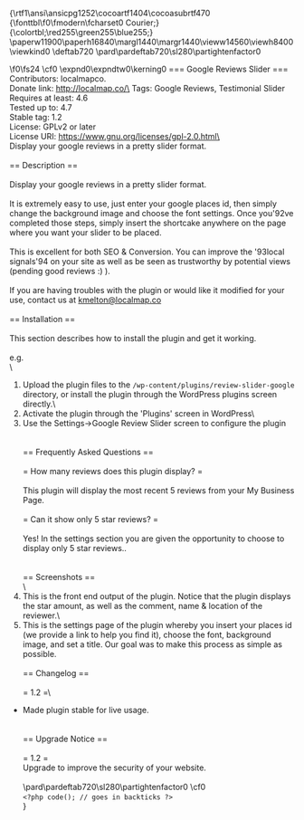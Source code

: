 {\rtf1\ansi\ansicpg1252\cocoartf1404\cocoasubrtf470
{\fonttbl\f0\fmodern\fcharset0 Courier;}
{\colortbl;\red255\green255\blue255;}
\paperw11900\paperh16840\margl1440\margr1440\vieww14560\viewh8400\viewkind0
\deftab720
\pard\pardeftab720\sl280\partightenfactor0

\f0\fs24 \cf0 \expnd0\expndtw0\kerning0
=== Google Reviews Slider ===\
Contributors: localmapco.\
Donate link: http://localmap.co/\
Tags: Google Reviews, Testimonial Slider\
Requires at least: 4.6\
Tested up to: 4.7\
Stable tag: 1.2\
License: GPLv2 or later\
License URI: https://www.gnu.org/licenses/gpl-2.0.html\
\
Display your google reviews in a pretty slider format.\
\
== Description ==\
\
Display your google reviews in a pretty slider format.\
\
It is extremely easy to use, just enter your google places id, then simply change the background image and choose the font settings. Once you\'92ve completed those steps, simply insert the shortcake anywhere on the page where you want your slider to be placed.\
\
This is excellent for both SEO & Conversion. You can improve the \'93local signals\'94 on your site as well as be seen as trustworthy by potential views (pending good reviews :) ). \
\
If you are having troubles with the plugin or would like it modified for your use, contact us at kmelton@localmap.co\
\
== Installation ==\
\
This section describes how to install the plugin and get it working.\
\
e.g.\
\
1. Upload the plugin files to the `/wp-content/plugins/review-slider-google` directory, or install the plugin through the WordPress plugins screen directly.\
2. Activate the plugin through the 'Plugins' screen in WordPress\
3. Use the Settings->Google Review Slider screen to configure the plugin\
\
\
== Frequently Asked Questions ==\
\
= How many reviews does this plugin display? =\
\
This plugin will display the most recent 5 reviews from your My Business Page.\
\
= Can it show only 5 star reviews? =\
\
Yes! In the settings section you are given the opportunity to choose to display only 5 star reviews..\
\
\
== Screenshots ==\
\
1. This is the front end output of the plugin. Notice that the plugin displays the star amount, as well as the comment, name & location of the reviewer.\
2. This is the settings page of the plugin whereby you insert your places id (we provide a link to help you find it), choose the font, background image, and set a title. Our goal was to make this process as simple as possible.\
\
== Changelog ==\
\
= 1.2 =\
* Made plugin stable for live usage.\
\
\
== Upgrade Notice ==\
\
= 1.2 =\
Upgrade to improve the security of your website.\
\
\pard\pardeftab720\sl280\partightenfactor0
\cf0 \
`<?php code(); // goes in backticks ?>`\
}